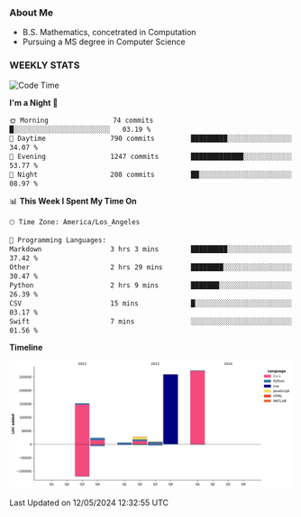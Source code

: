 ### About Me

- B.S. Mathematics, concetrated in Computation
- Pursuing a MS degree in Computer Science


### WEEKLY STATS
<!--START_SECTION:waka-->
![Code Time](http://img.shields.io/badge/Code%20Time-66%20hrs%2038%20mins-blue)

**I'm a Night 🦉** 

```text
🌞 Morning                74 commits          █░░░░░░░░░░░░░░░░░░░░░░░░   03.19 % 
🌆 Daytime                790 commits         █████████░░░░░░░░░░░░░░░░   34.07 % 
🌃 Evening                1247 commits        █████████████░░░░░░░░░░░░   53.77 % 
🌙 Night                  208 commits         ██░░░░░░░░░░░░░░░░░░░░░░░   08.97 % 
```


📊 **This Week I Spent My Time On** 

```text
🕑︎ Time Zone: America/Los_Angeles

💬 Programming Languages: 
Markdown                 3 hrs 3 mins        █████████░░░░░░░░░░░░░░░░   37.42 % 
Other                    2 hrs 29 mins       ████████░░░░░░░░░░░░░░░░░   30.47 % 
Python                   2 hrs 9 mins        ███████░░░░░░░░░░░░░░░░░░   26.39 % 
CSV                      15 mins             █░░░░░░░░░░░░░░░░░░░░░░░░   03.17 % 
Swift                    7 mins              ░░░░░░░░░░░░░░░░░░░░░░░░░   01.56 % 
```

**Timeline**

![Lines of Code chart](https://raw.githubusercontent.com/nickocruzm/nickocruzm/main/assets/bar_graph.png)


 Last Updated on 12/05/2024 12:32:55 UTC
<!--END_SECTION:waka-->
